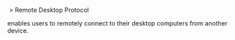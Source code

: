  > Remote Desktop Protocol
 
 enables users to remotely connect to their desktop computers from another device.